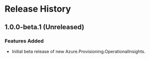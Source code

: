 # Release History

## 1.0.0-beta.1 (Unreleased)

### Features Added

- Initial beta release of new Azure.Provisioning.OperationalInsights.